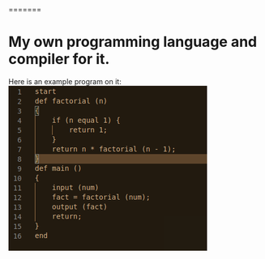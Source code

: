 =======
# My own programming language and compiler for it.
Here is an example program on it:
![factorial prgrams](resources/factorial.png)
